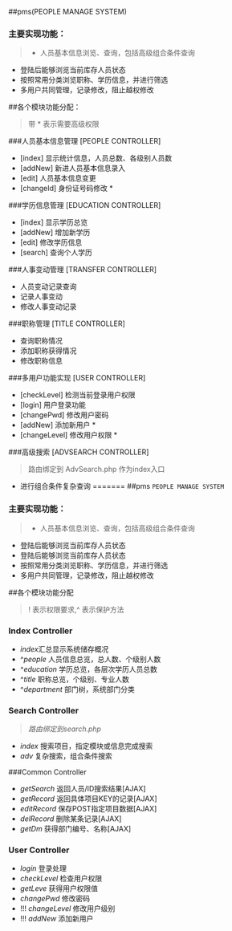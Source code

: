 ##pms(PEOPLE MANAGE SYSTEM)
### **主要实现功能**：
> - 人员基本信息浏览、查询，包括高级组合条件查询
-	登陆后能够浏览当前库存人员状态
-	按照常用分类浏览职称、学历信息，并进行筛选
-	多用户共同管理，记录修改，阻止越权修改

##各个模块功能分配：
>带 * 表示需要高级权限

###人员基本信息管理 [PEOPLE CONTROLLER]
-	[index] 显示统计信息，人员总数、各级别人员数
-	[addNew] 新进人员基本信息录入
-	[edit] 人员基本信息变更
-	[changeId] 身份证号码修改 *

###学历信息管理 [EDUCATION CONTROLLER]
-	[index] 显示学历总览
-	[addNew] 增加新学历
-	[edit] 修改学历信息
-	[search] 查询个人学历

###人事变动管理 [TRANSFER CONTROLLER]
-	人员变动记录查询
-	记录人事变动
-	修改人事变动记录

###职称管理 [TITLE CONTROLLER]
-	查询职称情况
-	添加职称获得情况
-	修改职称信息

###多用户功能实现 [USER CONTROLLER]
-	[checkLevel] 检测当前登录用户权限
-	[login] 用户登录功能
-	[changePwd] 修改用户密码
-	[addNew] 添加新用户 *
-	[changeLevel] 修改用户权限 *

###高级搜索 [ADVSEARCH CONTROLLER]
>	路由绑定到 AdvSearch.php 作为index入口

- 进行组合条件复杂查询
=======
##pms   `PEOPLE MANAGE SYSTEM`
### **主要实现功能**：
> - 人员基本信息浏览、查询，包括高级组合条件查询

-   登陆后能够浏览当前库存人员状态
-   登陆后能够浏览当前库存人员状态
-   按照常用分类浏览职称、学历信息，并进行筛选
-   多用户共同管理，记录修改，阻止越权修改

##各个模块功能分配  
> ! 表示权限要求,^ 表示保护方法

### Index Controller
- *index*汇总显示系统储存概况
- ^*people* 人员信息总览，总人数、个级别人数
- ^*education* 学历总览，各层次学历人员总数
- ^*title* 职称总览，个级别、专业人数
- ^*department* 部门树，系统部门分类

### Search Controller 
> *路由绑定到search.php*

- *index* 搜索项目，指定模块或信息完成搜索
- *adv* 复杂搜索，组合条件搜索

###Common Controller
- *getSearch* 返回人员/ID搜索结果[AJAX]
- *getRecord* 返回具体项目KEY的记录[AJAX]
- *editRecord* 保存POST指定项目数据[AJAX]
- *delRecord* 删除某条记录[AJAX]
- *getDm* 获得部门编号、名称[AJAX]


### User Controller
- *login* 登录处理
- *checkLevel* 检查用户权限
- *getLeve* 获得用户权限值
- *changePwd* 修改密码
- !!! *changeLevel* 修改用户级别
- !!! *addNew* 添加新用户